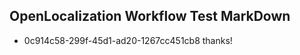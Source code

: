## OpenLocalization Workflow Test MarkDown
* 0c914c58-299f-45d1-ad20-1267cc451cb8 
thanks!<!--HONumber=Mar16_HO4-->
